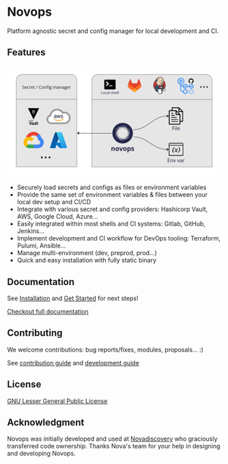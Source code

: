 # Novops

Platform agnostic secret and config manager for local development and CI.

## Features

![novops-features](docs/src/assets/novops-features.jpg)

- Securely load secrets and configs as files or environment variables
- Provide the same set of environment variables & files between your local dev setup and CI/CD
- Integrate with various secret and config providers: Hashicorp Vault, AWS, Google Cloud, Azure...
- Easily integrated within most shells and CI systems: Gitlab, GitHub, Jenkins...
- Implement development and CI workflow for DevOps tooling: Terraform, Pulumi, Ansible...
- Manage multi-environment (dev, preprod, prod...)
- Quick and easy installation with fully static binary

## Documentation

See [Installation](https://pierrebeucher.github.io/novops/install.html) and [Get Started](https://pierrebeucher.github.io/novops/getting-started.html) for next steps!

[Checkout full documentation](https://pierrebeucher.github.io/novops/intro.html)

## Contributing

We welcome contributions: bug reports/fixes, modules, proposals... :)

See [contribution guide](./CONTRIBUTING.md) and [development guide](https://pierrebeucher.github.io/novops/contributing/development.html)

## License 

[GNU Lesser General Public License](LICENSE)

## Acknowledgment

Novops was initially developed and used at [Novadiscovery](https://www.novadiscovery.com/) who graciously transferred code ownership. Thanks Nova's team for your help in designing and developing Novops. 